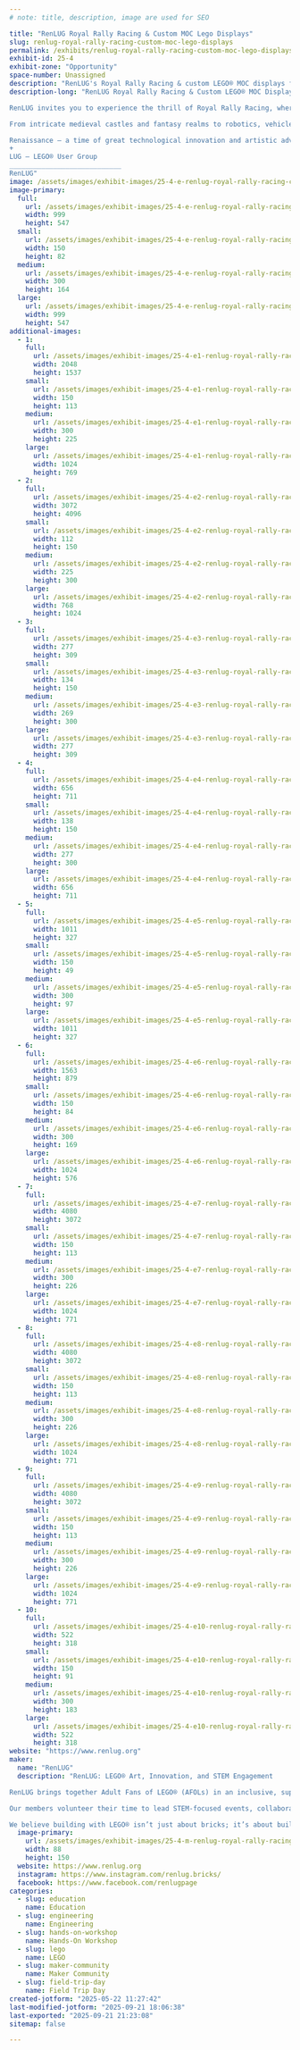 ```yaml
---
# note: title, description, image are used for SEO

title: "RenLUG Royal Rally Racing & Custom MOC Lego Displays"
slug: renlug-royal-rally-racing-custom-moc-lego-displays
permalink: /exhibits/renlug-royal-rally-racing-custom-moc-lego-displays/
exhibit-id: 25-4
exhibit-zone: "Opportunity"
space-number: Unassigned
description: "RenLUG's Royal Rally Racing & custom LEGO® MOC displays from a STEM-focused AFOL builder community."
description-long: "RenLUG Royal Rally Racing & Custom LEGO® MOC Displays

RenLUG invites you to experience the thrill of Royal Rally Racing, where creativity and engineering collide! Build and race your own LEGO® derby car down our 32 foot long track, then explore an impressive showcase of custom LEGO® MOCs (My Own Creations) built by our talented Adult Fans of LEGO® (AFOL) community.

From intricate medieval castles and fantasy realms to robotics, vehicles, and modular cities, our displays highlight the intersection of storytelling, design, and STEM. As a builder community passionate about education and innovation, RenLUG aims to inspire curiosity, creativity, and hands-on learning through LEGO®. Whether you're a future engineer or a lifelong fan, there’s something for everyone in our interactive display space.

Renaissance – a time of great technological innovation and artistic advancements
+ 
LUG – LEGO® User Group
____________________________
RenLUG"
image: /assets/images/exhibit-images/25-4-e-renlug-royal-rally-racing-custom-moc-lego-displays-renlug-group-picture-from-brick-convention-300x164.JPG
image-primary: 
  full:
    url: /assets/images/exhibit-images/25-4-e-renlug-royal-rally-racing-custom-moc-lego-displays-renlug-group-picture-from-brick-convention-full.JPG
    width: 999
    height: 547
  small:
    url: /assets/images/exhibit-images/25-4-e-renlug-royal-rally-racing-custom-moc-lego-displays-renlug-group-picture-from-brick-convention-150x82.JPG
    width: 150
    height: 82
  medium:
    url: /assets/images/exhibit-images/25-4-e-renlug-royal-rally-racing-custom-moc-lego-displays-renlug-group-picture-from-brick-convention-300x164.JPG
    width: 300
    height: 164
  large:
    url: /assets/images/exhibit-images/25-4-e-renlug-royal-rally-racing-custom-moc-lego-displays-renlug-group-picture-from-brick-convention-999x547.JPG
    width: 999
    height: 547
additional-images: 
  - 1:
    full:
      url: /assets/images/exhibit-images/25-4-e1-renlug-royal-rally-racing-custom-moc-lego-displays-91d40bee-172e-40ce-ae98-caa4785bf8b4-full.jpg
      width: 2048
      height: 1537
    small:
      url: /assets/images/exhibit-images/25-4-e1-renlug-royal-rally-racing-custom-moc-lego-displays-91d40bee-172e-40ce-ae98-caa4785bf8b4-150x113.jpg
      width: 150
      height: 113
    medium:
      url: /assets/images/exhibit-images/25-4-e1-renlug-royal-rally-racing-custom-moc-lego-displays-91d40bee-172e-40ce-ae98-caa4785bf8b4-300x225.jpg
      width: 300
      height: 225
    large:
      url: /assets/images/exhibit-images/25-4-e1-renlug-royal-rally-racing-custom-moc-lego-displays-91d40bee-172e-40ce-ae98-caa4785bf8b4-1024x769.jpg
      width: 1024
      height: 769
  - 2:
    full:
      url: /assets/images/exhibit-images/25-4-e2-renlug-royal-rally-racing-custom-moc-lego-displays-491186893-696865910005187-3885900763378313019-n-full.jpg
      width: 3072
      height: 4096
    small:
      url: /assets/images/exhibit-images/25-4-e2-renlug-royal-rally-racing-custom-moc-lego-displays-491186893-696865910005187-3885900763378313019-n-112x150.jpg
      width: 112
      height: 150
    medium:
      url: /assets/images/exhibit-images/25-4-e2-renlug-royal-rally-racing-custom-moc-lego-displays-491186893-696865910005187-3885900763378313019-n-225x300.jpg
      width: 225
      height: 300
    large:
      url: /assets/images/exhibit-images/25-4-e2-renlug-royal-rally-racing-custom-moc-lego-displays-491186893-696865910005187-3885900763378313019-n-768x1024.jpg
      width: 768
      height: 1024
  - 3:
    full:
      url: /assets/images/exhibit-images/25-4-e3-renlug-royal-rally-racing-custom-moc-lego-displays-track-2-full.JPG
      width: 277
      height: 309
    small:
      url: /assets/images/exhibit-images/25-4-e3-renlug-royal-rally-racing-custom-moc-lego-displays-track-2-134x150.JPG
      width: 134
      height: 150
    medium:
      url: /assets/images/exhibit-images/25-4-e3-renlug-royal-rally-racing-custom-moc-lego-displays-track-2-269x300.JPG
      width: 269
      height: 300
    large:
      url: /assets/images/exhibit-images/25-4-e3-renlug-royal-rally-racing-custom-moc-lego-displays-track-2-277x309.JPG
      width: 277
      height: 309
  - 4:
    full:
      url: /assets/images/exhibit-images/25-4-e4-renlug-royal-rally-racing-custom-moc-lego-displays-garden-manor-full.PNG
      width: 656
      height: 711
    small:
      url: /assets/images/exhibit-images/25-4-e4-renlug-royal-rally-racing-custom-moc-lego-displays-garden-manor-138x150.PNG
      width: 138
      height: 150
    medium:
      url: /assets/images/exhibit-images/25-4-e4-renlug-royal-rally-racing-custom-moc-lego-displays-garden-manor-277x300.PNG
      width: 277
      height: 300
    large:
      url: /assets/images/exhibit-images/25-4-e4-renlug-royal-rally-racing-custom-moc-lego-displays-garden-manor-656x711.PNG
      width: 656
      height: 711
  - 5:
    full:
      url: /assets/images/exhibit-images/25-4-e5-renlug-royal-rally-racing-custom-moc-lego-displays-osc-1-full.JPG
      width: 1011
      height: 327
    small:
      url: /assets/images/exhibit-images/25-4-e5-renlug-royal-rally-racing-custom-moc-lego-displays-osc-1-150x49.JPG
      width: 150
      height: 49
    medium:
      url: /assets/images/exhibit-images/25-4-e5-renlug-royal-rally-racing-custom-moc-lego-displays-osc-1-300x97.JPG
      width: 300
      height: 97
    large:
      url: /assets/images/exhibit-images/25-4-e5-renlug-royal-rally-racing-custom-moc-lego-displays-osc-1-1011x327.JPG
      width: 1011
      height: 327
  - 6:
    full:
      url: /assets/images/exhibit-images/25-4-e6-renlug-royal-rally-racing-custom-moc-lego-displays-race1-full.jpg
      width: 1563
      height: 879
    small:
      url: /assets/images/exhibit-images/25-4-e6-renlug-royal-rally-racing-custom-moc-lego-displays-race1-150x84.jpg
      width: 150
      height: 84
    medium:
      url: /assets/images/exhibit-images/25-4-e6-renlug-royal-rally-racing-custom-moc-lego-displays-race1-300x169.jpg
      width: 300
      height: 169
    large:
      url: /assets/images/exhibit-images/25-4-e6-renlug-royal-rally-racing-custom-moc-lego-displays-race1-1024x576.jpg
      width: 1024
      height: 576
  - 7:
    full:
      url: /assets/images/exhibit-images/25-4-e7-renlug-royal-rally-racing-custom-moc-lego-displays-pxl-20250104-183024690-full.jpg
      width: 4080
      height: 3072
    small:
      url: /assets/images/exhibit-images/25-4-e7-renlug-royal-rally-racing-custom-moc-lego-displays-pxl-20250104-183024690-150x113.jpg
      width: 150
      height: 113
    medium:
      url: /assets/images/exhibit-images/25-4-e7-renlug-royal-rally-racing-custom-moc-lego-displays-pxl-20250104-183024690-300x226.jpg
      width: 300
      height: 226
    large:
      url: /assets/images/exhibit-images/25-4-e7-renlug-royal-rally-racing-custom-moc-lego-displays-pxl-20250104-183024690-1024x771.jpg
      width: 1024
      height: 771
  - 8:
    full:
      url: /assets/images/exhibit-images/25-4-e8-renlug-royal-rally-racing-custom-moc-lego-displays-pxl-20240914-134218677-full.jpg
      width: 4080
      height: 3072
    small:
      url: /assets/images/exhibit-images/25-4-e8-renlug-royal-rally-racing-custom-moc-lego-displays-pxl-20240914-134218677-150x113.jpg
      width: 150
      height: 113
    medium:
      url: /assets/images/exhibit-images/25-4-e8-renlug-royal-rally-racing-custom-moc-lego-displays-pxl-20240914-134218677-300x226.jpg
      width: 300
      height: 226
    large:
      url: /assets/images/exhibit-images/25-4-e8-renlug-royal-rally-racing-custom-moc-lego-displays-pxl-20240914-134218677-1024x771.jpg
      width: 1024
      height: 771
  - 9:
    full:
      url: /assets/images/exhibit-images/25-4-e9-renlug-royal-rally-racing-custom-moc-lego-displays-pxl-20250308-175831115-full.jpg
      width: 4080
      height: 3072
    small:
      url: /assets/images/exhibit-images/25-4-e9-renlug-royal-rally-racing-custom-moc-lego-displays-pxl-20250308-175831115-150x113.jpg
      width: 150
      height: 113
    medium:
      url: /assets/images/exhibit-images/25-4-e9-renlug-royal-rally-racing-custom-moc-lego-displays-pxl-20250308-175831115-300x226.jpg
      width: 300
      height: 226
    large:
      url: /assets/images/exhibit-images/25-4-e9-renlug-royal-rally-racing-custom-moc-lego-displays-pxl-20250308-175831115-1024x771.jpg
      width: 1024
      height: 771
  - 10:
    full:
      url: /assets/images/exhibit-images/25-4-e10-renlug-royal-rally-racing-custom-moc-lego-displays-rally-trunk-full.JPG
      width: 522
      height: 318
    small:
      url: /assets/images/exhibit-images/25-4-e10-renlug-royal-rally-racing-custom-moc-lego-displays-rally-trunk-150x91.JPG
      width: 150
      height: 91
    medium:
      url: /assets/images/exhibit-images/25-4-e10-renlug-royal-rally-racing-custom-moc-lego-displays-rally-trunk-300x183.JPG
      width: 300
      height: 183
    large:
      url: /assets/images/exhibit-images/25-4-e10-renlug-royal-rally-racing-custom-moc-lego-displays-rally-trunk-522x318.JPG
      width: 522
      height: 318
website: "https://www.renlug.org"
maker: 
  name: "RenLUG"
  description: "RenLUG: LEGO® Art, Innovation, and STEM Engagement

RenLUG brings together Adult Fans of LEGO® (AFOLs) in an inclusive, supportive community dedicated to creativity, imagination, and collaboration. As makers and educators, we use LEGO® to spark interest in STEM fields through hands-on activities, dynamic displays, and interactive experiences.

Our members volunteer their time to lead STEM-focused events, collaborate with educational organizations, and showcase original LEGO® creations that highlight engineering, robotics, and design. From modular cities and moving machines to  to detailed medieval dioramas filled with castles, villages, and legends, our exhibits capture both the science and storytelling behind the builds. RenLUG's goal is to inspire the next generation of problem-solvers, builders, and innovators.

We believe building with LEGO® isn’t just about bricks; it’s about building a better future through learning, curiosity, and community."
  image-primary:
    url: /assets/images/exhibit-images/25-4-m-renlug-royal-rally-racing-custom-moc-lego-displays-491919955-10232538750224432-7109660522182212861-n-88x150.jpg
    width: 88
    height: 150
  website: https://www.renlug.org
  instagram: https://www.instagram.com/renlug.bricks/
  facebook: https://www.facebook.com/renlugpage
categories: 
  - slug: education
    name: Education
  - slug: engineering
    name: Engineering
  - slug: hands-on-workshop
    name: Hands-On Workshop
  - slug: lego
    name: LEGO
  - slug: maker-community
    name: Maker Community
  - slug: field-trip-day
    name: Field Trip Day
created-jotform: "2025-05-22 11:27:42"
last-modified-jotform: "2025-09-21 18:06:38"
last-exported: "2025-09-21 21:23:08"
sitemap: false

---
```

